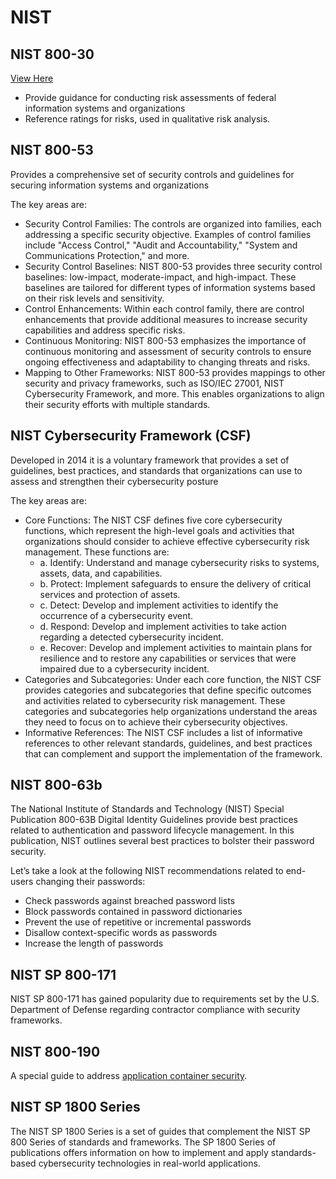 # NIST

## NIST 800-30
[View Here](https://nvlpubs.nist.gov/nistpubs/Legacy/SP/nistspecialpublication800-30r1.pdf)

- Provide guidance for conducting risk assessments of federal information systems and organizations
- Reference ratings for risks, used in qualitative risk analysis. 



## NIST 800-53
Provides a comprehensive set of security controls and guidelines for securing information systems and organizations

The key areas are: 
- Security Control Families: The controls are organized into families, each addressing a specific security objective. Examples of control families include "Access Control," "Audit and Accountability," "System and Communications Protection," and more.
- Security Control Baselines: NIST 800-53 provides three security control baselines: low-impact, moderate-impact, and high-impact. These baselines are tailored for different types of information systems based on their risk levels and sensitivity.
- Control Enhancements: Within each control family, there are control enhancements that provide additional measures to increase security capabilities and address specific risks.
- Continuous Monitoring: NIST 800-53 emphasizes the importance of continuous monitoring and assessment of security controls to ensure ongoing effectiveness and adaptability to changing threats and risks.
- Mapping to Other Frameworks: NIST 800-53 provides mappings to other security and privacy frameworks, such as ISO/IEC 27001, NIST Cybersecurity Framework, and more. This enables organizations to align their security efforts with multiple standards.

## NIST Cybersecurity Framework (CSF)
Developed in 2014 it is a voluntary framework that provides a set of guidelines, best practices, and standards that organizations can use to assess and strengthen their cybersecurity posture

The key areas are: 
- Core Functions: The NIST CSF defines five core cybersecurity functions, which represent the high-level goals and activities that organizations should consider to achieve effective cybersecurity risk management. These functions are:
  - a. Identify: Understand and manage cybersecurity risks to systems, assets, data, and capabilities.
  - b. Protect: Implement safeguards to ensure the delivery of critical services and protection of assets.
  - c. Detect: Develop and implement activities to identify the occurrence of a cybersecurity event.
  - d. Respond: Develop and implement activities to take action regarding a detected cybersecurity incident.
  - e. Recover: Develop and implement activities to maintain plans for resilience and to restore any capabilities or services that were impaired due to a cybersecurity incident.
- Categories and Subcategories: Under each core function, the NIST CSF provides categories and subcategories that define specific outcomes and activities related to cybersecurity risk management. These categories and subcategories help organizations understand the areas they need to focus on to achieve their cybersecurity objectives.
- Informative References: The NIST CSF includes a list of informative references to other relevant standards, guidelines, and best practices that can complement and support the implementation of the framework.

## NIST 800-63b
The National Institute of Standards and Technology (NIST) Special Publication 800-63B Digital Identity Guidelines provide best practices related to authentication and password lifecycle management. In this publication, NIST outlines several best practices to bolster their password security. 

Let’s take a look at the following NIST recommendations related to end-users changing their passwords:
- Check passwords against breached password lists
- Block passwords contained in password dictionaries
- Prevent the use of repetitive or incremental passwords
- Disallow context-specific words as passwords
- Increase the length of passwords

## NIST SP 800-171
NIST SP 800-171 has gained popularity due to requirements set by the U.S. Department of Defense regarding contractor compliance with security frameworks. 


## NIST 800-190
A special guide to address [application container security](https://nvlpubs.nist.gov/nistpubs/SpecialPublications/NIST.SP.800-190.pdf).

## NIST SP 1800 Series
The NIST SP 1800 Series is a set of guides that complement the NIST SP 800 Series of standards and frameworks. The SP 1800 Series of publications offers information on how to implement and apply standards-based cybersecurity technologies in real-world applications.


